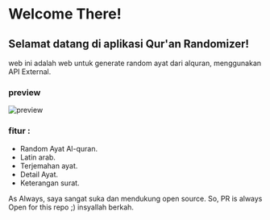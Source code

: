 
# Welcome There!
## Selamat datang di aplikasi Qur'an Randomizer!
web ini adalah web untuk generate random ayat dari alquran, menggunakan API External.
### preview
![preview](https://i.ibb.co/KKt6PR7/Whats-App-Image-2020-10-28-at-23-34-31.jpg)
### fitur :
- Random Ayat Al-quran.
- Latin arab.
- Terjemahan ayat.
- Detail Ayat.
- Keterangan surat.

As Always, saya sangat suka dan mendukung open source. So, PR is always Open for this repo ;)
insyallah berkah.
